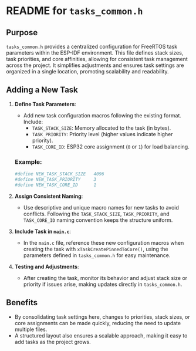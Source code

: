 # README for `tasks_common.h`

## Purpose

`tasks_common.h` provides a centralized configuration for FreeRTOS task parameters within the ESP-IDF environment. This file defines stack sizes, task priorities, and core affinities, allowing for consistent task management across the project. It simplifies adjustments and ensures task settings are organized in a single location, promoting scalability and readability.

## Adding a New Task

1. **Define Task Parameters**:
   - Add new task configuration macros following the existing format. Include:
     - `TASK_STACK_SIZE`: Memory allocated to the task (in bytes).
     - `TASK_PRIORITY`: Priority level (higher values indicate higher priority).
     - `TASK_CORE_ID`: ESP32 core assignment (`0` or `1`) for load balancing.

    ### Example:
    ```bash
    #define NEW_TASK_STACK_SIZE   4096
    #define NEW_TASK_PRIORITY     3
    #define NEW_TASK_CORE_ID      1
    ```

2. **Assign Consistent Naming**:
   - Use descriptive and unique macro names for new tasks to avoid conflicts. Following the `TASK_STACK_SIZE`, `TASK_PRIORITY`, and `TASK_CORE_ID` naming convention keeps the structure uniform.

3. **Include Task in `main.c`**:
   - In the `main.c` file, reference these new configuration macros when creating the task with `xTaskCreatePinnedToCore()`, using the parameters defined in `tasks_common.h` for easy maintenance.

4. **Testing and Adjustments**:
   - After creating the task, monitor its behavior and adjust stack size or priority if issues arise, making updates directly in `tasks_common.h`.

## Benefits

- By consolidating task settings here, changes to priorities, stack sizes, or core assignments can be made quickly, reducing the need to update multiple files.
- A structured layout also ensures a scalable approach, making it easy to add tasks as the project grows.

